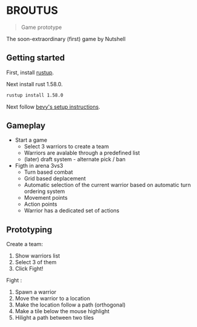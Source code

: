 # BROUTUS

> Game prototype

The soon-extraordinary (first) game by Nutshell

## Getting started

First, install [rustup](https://rustup.rs/).

Next install rust 1.58.0.
```sh
rustup install 1.58.0
```

Next follow [bevy's setup instructions](https://bevyengine.org/learn/book/getting-started/setup/).

## Gameplay

- Start a game
    - Select 3 warriors to create a team
    - Warriors are avalable through a predefined list
    - (later) draft system - alternate pick / ban
- Figth in arena 3vs3
    - Turn based combat
    - Grid based deplacement
    - Automatic selection of the current warrior based on automatic turn ordering system
    - Movement points
    - Action points
    - Warrior has a dedicated set of actions

## Prototyping
Create a team:
1. Show warriors list
2. Select 3 of them
3. Click Fight!

Fight :
1. Spawn a warrior 
2. Move the warrior to a location
3. Make the location follow a path (orthogonal)
4. Make a tile below the mouse highlight
5. Hilight a path between two tiles
